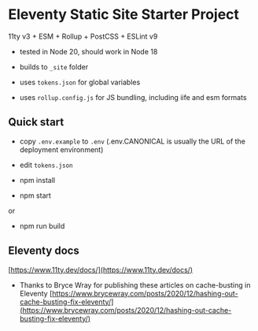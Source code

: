 # Eleventy Static Site Starter Project

11ty v3 + ESM + Rollup + PostCSS + ESLint v9

+ tested in Node 20, should work in Node 18

+ builds to `_site` folder

+ uses `tokens.json` for global variables

+ uses `rollup.config.js` for JS bundling, including iife and esm formats

## Quick start

+ copy `.env.example` to `.env` (.env.CANONICAL is usually the URL of the deployment environment)

+ edit `tokens.json`

+ npm install

+ npm start

or

+ npm run build

## Eleventy docs

[https://www.11ty.dev/docs/](https://www.11ty.dev/docs/)

+ Thanks to Bryce Wray for publishing these articles on cache-busting in Eleventy [https://www.brycewray.com/posts/2020/12/hashing-out-cache-busting-fix-eleventy/](https://www.brycewray.com/posts/2020/12/hashing-out-cache-busting-fix-eleventy/)
